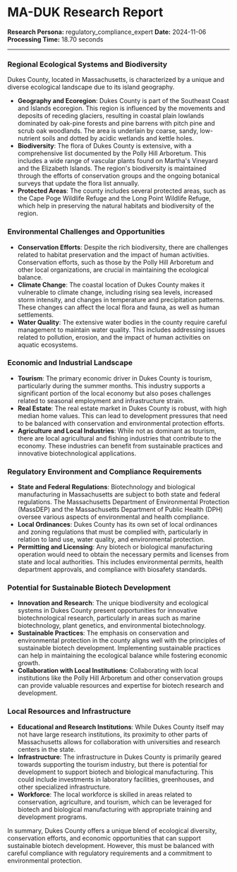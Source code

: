 # MA-DUK Research Report

**Research Persona:** regulatory_compliance_expert
**Date:** 2024-11-06
**Processing Time:** 18.70 seconds

---

### Regional Ecological Systems and Biodiversity

Dukes County, located in Massachusetts, is characterized by a unique and diverse ecological landscape due to its island geography.

- **Geography and Ecoregion**: Dukes County is part of the Southeast Coast and Islands ecoregion. This region is influenced by the movements and deposits of receding glaciers, resulting in coastal plain lowlands dominated by oak-pine forests and pine barrens with pitch pine and scrub oak woodlands. The area is underlain by coarse, sandy, low-nutrient soils and dotted by acidic wetlands and kettle holes.
- **Biodiversity**: The flora of Dukes County is extensive, with a comprehensive list documented by the Polly Hill Arboretum. This includes a wide range of vascular plants found on Martha's Vineyard and the Elizabeth Islands. The region's biodiversity is maintained through the efforts of conservation groups and the ongoing botanical surveys that update the flora list annually.
- **Protected Areas**: The county includes several protected areas, such as the Cape Poge Wildlife Refuge and the Long Point Wildlife Refuge, which help in preserving the natural habitats and biodiversity of the region.

### Environmental Challenges and Opportunities

- **Conservation Efforts**: Despite the rich biodiversity, there are challenges related to habitat preservation and the impact of human activities. Conservation efforts, such as those by the Polly Hill Arboretum and other local organizations, are crucial in maintaining the ecological balance.
- **Climate Change**: The coastal location of Dukes County makes it vulnerable to climate change, including rising sea levels, increased storm intensity, and changes in temperature and precipitation patterns. These changes can affect the local flora and fauna, as well as human settlements.
- **Water Quality**: The extensive water bodies in the county require careful management to maintain water quality. This includes addressing issues related to pollution, erosion, and the impact of human activities on aquatic ecosystems.

### Economic and Industrial Landscape

- **Tourism**: The primary economic driver in Dukes County is tourism, particularly during the summer months. This industry supports a significant portion of the local economy but also poses challenges related to seasonal employment and infrastructure strain.
- **Real Estate**: The real estate market in Dukes County is robust, with high median home values. This can lead to development pressures that need to be balanced with conservation and environmental protection efforts.
- **Agriculture and Local Industries**: While not as dominant as tourism, there are local agricultural and fishing industries that contribute to the economy. These industries can benefit from sustainable practices and innovative biotechnological applications.

### Regulatory Environment and Compliance Requirements

- **State and Federal Regulations**: Biotechnology and biological manufacturing in Massachusetts are subject to both state and federal regulations. The Massachusetts Department of Environmental Protection (MassDEP) and the Massachusetts Department of Public Health (DPH) oversee various aspects of environmental and health compliance.
- **Local Ordinances**: Dukes County has its own set of local ordinances and zoning regulations that must be complied with, particularly in relation to land use, water quality, and environmental protection.
- **Permitting and Licensing**: Any biotech or biological manufacturing operation would need to obtain the necessary permits and licenses from state and local authorities. This includes environmental permits, health department approvals, and compliance with biosafety standards.

### Potential for Sustainable Biotech Development

- **Innovation and Research**: The unique biodiversity and ecological systems in Dukes County present opportunities for innovative biotechnological research, particularly in areas such as marine biotechnology, plant genetics, and environmental biotechnology.
- **Sustainable Practices**: The emphasis on conservation and environmental protection in the county aligns well with the principles of sustainable biotech development. Implementing sustainable practices can help in maintaining the ecological balance while fostering economic growth.
- **Collaboration with Local Institutions**: Collaborating with local institutions like the Polly Hill Arboretum and other conservation groups can provide valuable resources and expertise for biotech research and development.

### Local Resources and Infrastructure

- **Educational and Research Institutions**: While Dukes County itself may not have large research institutions, its proximity to other parts of Massachusetts allows for collaboration with universities and research centers in the state.
- **Infrastructure**: The infrastructure in Dukes County is primarily geared towards supporting the tourism industry, but there is potential for development to support biotech and biological manufacturing. This could include investments in laboratory facilities, greenhouses, and other specialized infrastructure.
- **Workforce**: The local workforce is skilled in areas related to conservation, agriculture, and tourism, which can be leveraged for biotech and biological manufacturing with appropriate training and development programs.

In summary, Dukes County offers a unique blend of ecological diversity, conservation efforts, and economic opportunities that can support sustainable biotech development. However, this must be balanced with careful compliance with regulatory requirements and a commitment to environmental protection.